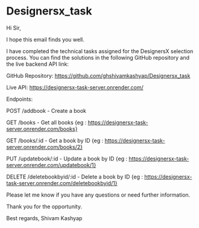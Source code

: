 # Designersx_task

Hi Sir,

I hope this email finds you well.

I have completed the technical tasks assigned for the DesignersX selection process. You can find the solutions in the following GitHub repository and the live backend API link:

GitHub Repository: https://github.com/ghshivamkashyap/Designersx_task

Live API: https://designersx-task-server.onrender.com/

Endpoints:

POST /addbook - Create a book

GET /books - Get all books {eg : https://designersx-task-server.onrender.com/books}

GET /books/:id - Get a book by ID {eg : https://designersx-task-server.onrender.com/books/2}

PUT /updatebook/:id - Update a book by ID {eg : https://designersx-task-server.onrender.com/updatebook/1}

DELETE /deletebookbyid/:id - Delete a book by ID {eg : https://designersx-task-server.onrender.com/deletebookbyid/1}

Please let me know if you have any questions or need further information.

Thank you for the opportunity.

Best regards,
Shivam Kashyap
